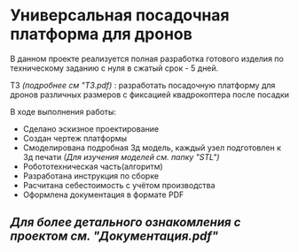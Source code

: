 # Универсальная посадочная платформа для дронов
В данном проекте реализуется полная разработка готового изделия по техническому заданию с нуля в сжатый срок - 5 дней.

ТЗ *(подробнее см "ТЗ.pdf)* : разработать посадочную платформу для дронов различных размеров с фиксацией квадрокоптера после посадки

В ходе выполнения работы:
* Сделано эскизное проектирование
* Создан чертеж платформы
* Смоделирована подробная 3д модель, каждый узел подготовлен к 3д печати *(Для изучения моделей см. папку "STL")*
* Робототехническая часть(алгоритм)
* Разработана инструкция по сборке
* Расчитана себестоимость с учётом производства
* Оформлена документация в формате PDF
## *Для более детального ознакомления с проектом см. "Документация.pdf"*

